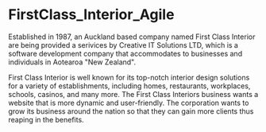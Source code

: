 # FirstClass_Interior_Agile

Established in 1987, an Auckland based company named First Class Interior are being provided a serivices by Creative IT Solutions LTD, which is a software development company that accommodates to businesses and individuals in Aotearoa "New Zealand".

First Class Interior is well known for its top-notch interior design solutions for a variety of establishments, including homes, restaurants, workplaces, schools, casinos, and many more. The First Class Interiors business wants a website that is more dynamic and user-friendly. The corporation wants to grow its business around the nation so that they can gain more clients thus reaping in the benefits.

